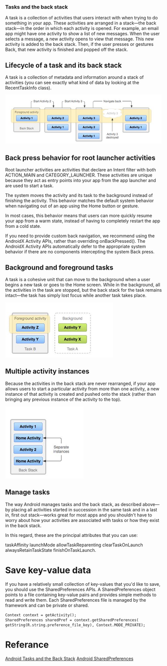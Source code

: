 ### Tasks and the back stack 
A task is a collection of activities that users interact with when trying to do something in your app. These activities are arranged in a stack—the back stack—in the order in which each activity is opened. For example, an email app might have one activity to show a list of new messages. When the user selects a message, a new activity opens to view that message. This new activity is added to the back stack. Then, if the user presses or gestures Back, that new activity is finished and popped off the stack.

## Lifecycle of a task and its back stack
A task is a collection of metadata and information around a stack of activities (you can see exactly what kind of data by looking at the RecentTaskInfo class).

![](./screenShot/task.JPG)


## Back press behavior for root launcher activities

Root launcher activities are activities that declare an Intent filter with both ACTION_MAIN and CATEGORY_LAUNCHER. These activities are unique because they act as entry points into your app from the app launcher and are used to start a task.

The system moves the activity and its task to the background instead of finishing the activity. This behavior matches the default system behavior when navigating out of an app using the Home button or gesture.

In most cases, this behavior means that users can more quickly resume your app from a warm state, instead of having to completely restart the app from a cold state.

If you need to provide custom back navigation, we recommend using the AndroidX Activity APIs, rather than overriding onBackPressed(). The AndroidX Activity APIs automatically defer to the appropriate system behavior if there are no components intercepting the system Back press.

## Background and foreground tasks

A task is a cohesive unit that can move to the background when a user begins a new task or goes to the Home screen. While in the background, all the activities in the task are stopped, but the back stack for the task remains intact—the task has simply lost focus while another task takes place.

![](./screenShot/task2.JPG)


## Multiple activity instances
Because the activities in the back stack are never rearranged, if your app allows users to start a particular activity from more than one activity, a new instance of that activity is created and pushed onto the stack (rather than bringing any previous instance of the activity to the top).

![](./screenShot/task3.JPG)

## Manage tasks

The way Android manages tasks and the back stack, as described above—by placing all activities started in succession in the same task and in a last in, first out stack—works great for most apps and you shouldn't have to worry about how your activities are associated with tasks or how they exist in the back stack.

In this regard, these are the principal <activity> attributes that you can use:

taskAffinity
launchMode
allowTaskReparenting
clearTaskOnLaunch
alwaysRetainTaskState
finishOnTaskLaunch.


# Save key-value data 

If you have a relatively small collection of key-values that you'd like to save, you should use the SharedPreferences APIs. A SharedPreferences object points to a file containing key-value pairs and provides simple methods to read and write them. Each SharedPreferences file is managed by the framework and can be private or shared.

```
Context context = getActivity();
SharedPreferences sharedPref = context.getSharedPreferences(
getString(R.string.preference_file_key), Context.MODE_PRIVATE);
```


# Referance
[Android Tasks and the Back Stack](https://developer.android.com/guide/components/activities/tasks-and-back-stack)
[Android SharedPreferences](https://developer.android.com/training/data-storage/shared-preferences)